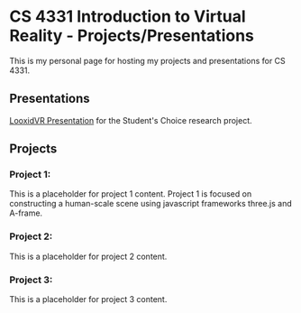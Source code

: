 # CS 4331 Introduction to Virtual Reality - Projects/Presentations

This is my personal page for hosting my projects and presentations for CS 4331.

## Presentations

[LooxidVR Presentation](http://slides.com/defritz/looxidvr) for the Student's Choice research project.


## Projects

### Project 1:
  This is a placeholder for project 1 content. Project 1 is focused on constructing a human-scale scene using javascript frameworks three.js and A-frame.

### Project 2:
  This is a placeholder for project 2 content.

### Project 3:
  This is a placeholder for project 3 content.
